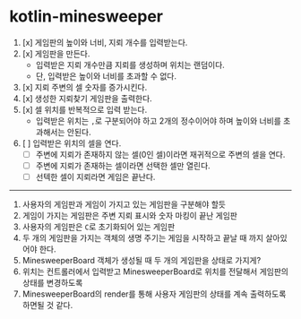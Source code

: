 # kotlin-minesweeper

1. [x] 게임판의 높이와 너비, 지뢰 개수를 입력받는다.
2. [x] 게임판을 만든다.
   - 입력받은 지뢰 개수만큼 지뢰를 생성하며 위치는 랜덤이다.
   - 단, 입력받은 높이와 너비를 초과할 수 없다.
3. [x] 지뢰 주변의 셀 숫자를 증가시킨다.
4. [x] 생성한 지뢰찾기 게임판을 출력한다.
5. [x] 셀 위치를 반복적으로 입력 받는다.
   - 입력받은 위치는 `,`로 구분되어야 하고 2개의 정수이어야 하며 높이와 너비를 초과해서는 안된다.
6. [ ] 입력받은 위치의 셀을 연다.
   - [ ] 주변에 지뢰가 존재하지 않는 셀(0인 셀)이라면 재귀적으로 주변의 셀을 연다.
   - [ ] 주변에 지뢰가 존재하는 셀이라면 선택한 셀만 열린다.
   - [ ] 선텍한 셀이 지뢰라면 게임은 끝난다.

***

1. 사용자의 게임판과 게임이 가지고 있는 게임판을 구분해야 할듯
2. 게임이 가지는 게임판은 주변 지뢰 표시와 숫자 마킹이 끝난 게임판
3. 사용자의 게임판은 `C`로 초기화되어 있는 게임판
4. 두 개의 게임판을 가지는 객체의 생명 주기는 게임을 시작하고 끝날 때 까지 살아있어야 한다.
5. MinesweeperBoard 객체가 생성될 때 두 개의 게임판을 상태로 가지게?
6. 위치는 컨트롤러에서 입력받고 MinesweeperBoard로 위치를 전달해서 게임판의 상태를 변경하도록
7. MinesweeperBoard의 render를 통해 사용자 게임판의 상태를 계속 출력하도록 하면될 것 같다.
